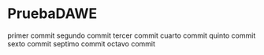 # PruebaDAWE
primer commit
segundo commit
tercer commit
cuarto commit
quinto commit
sexto commit
septimo commit
octavo commit
